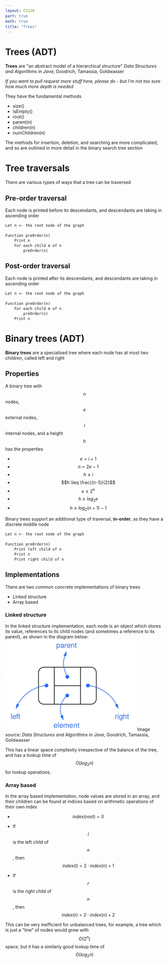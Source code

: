 ```yaml
---
layout: CS126
part: true
math: true
title: "Trees"
---
```



# Trees (ADT)
**Trees** are "an abstract model of a hierarchical structure" *Data Structures and Algorithms in Java*, Goodrich, Tamassia, Goldwasser



*If you want to pull request more stuff here, please do - but I'm not too sure how much more depth is needed*



They have the fundamental methods
- size()
- isEmpty()
- root()
- parent(n)
- children(n)
- numChildren(n)

The methods for insertion, deletion, and searching are more complicated, and so are outlined in more detail in the binary search tree section



# Tree traversals

There are various types of ways that a tree can be traversed

## Pre-order traversal

Each node is printed before its descendants, and descendants are taking in ascending order
```
Let n <- the root node of the graph

Function preOrder(n)
	Print n
	For each child m of n
		preOrder(n)
```

## Post-order traversal

Each node is printed after its descendants, and descendants are taking in ascending order
```
Let n <- the root node of the graph

Function preOrder(n)
	For each child m of n
		preOrder(n)
	Print n
```



# Binary trees (ADT)

**Binary trees** are a specialised tree where each node has at most two children, called left and right



## Properties

A binary tree with $$n$$ nodes, $$e$$ external nodes, $$i$$ internal nodes, and a height $$h$$ has the properties
- $$e = i + 1$$
- $$n = 2e - 1$$
- $$h \leq i$$
- $$h \leq \frac{(n-1)}{2}$$
- $$e \leq 2^h$$
- $$h \geq log_2 e$$
- $$h \geq log_2 (n+1) - 1$$



Binary trees support an additional type of traversal, **in-order**, as they have a discrete middle node

```
Let n <- the root node of the graph

Function preOrder(n)
	Print left child of n
	Print n
	Print right child of n
```



## Implementations

There are two common concrete implementations of binary trees

- Linked structure
- Array based



### Linked structure

In the linked structure implementation, each node is an object which stores its value, references to its child nodes (and sometimes a reference to its parent), as shown in the diagram below:
![binaryTreeLinkedStructure](./images/binaryTreeLinkedStructure.png)
Image source: *Data Structures and Algorithms in Java*, Goodrich, Tamassia, Goldwasser

This has a linear space complexity irrespective of the balance of the tree, and has a lookup time of $$O(log_2n)$$ for lookup operations.



### Array based

In the array based implementation, node values are stored in an array, and their children can be found at indices based on arithmetic operations of their own index

- $$index(root) = 0$$

- If $$l$$ is the left child of $$n$$, then $$index(l) = 2 \cdot index(n) + 1$$
- If $$r$$ is the right child of $$n$$, then $$index(r) = 2 \cdot index(n) + 2$$



This can be very inefficient for unbalanced trees, for example, a tree which is just a "line" of nodes would grow with $$O(2^n)$$ space, but it has a similarly good lookup time of $$O(log_2n)$$ 